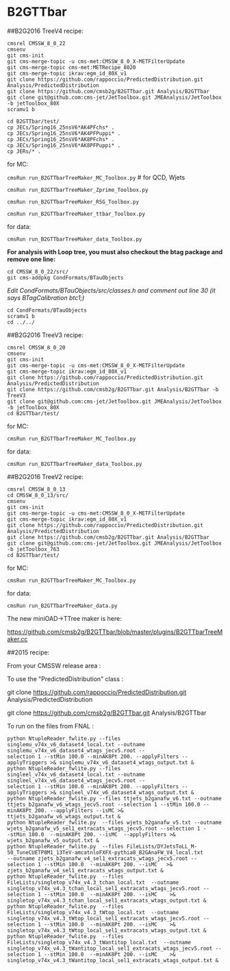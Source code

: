 # B2GTTbar


##B2G2016 TreeV4 recipe:
```
cmsrel CMSSW_8_0_22
cmsenv
git cms-init
git cms-merge-topic -u cms-met:CMSSW_8_0_X-METFilterUpdate
git cms-merge-topic cms-met:METRecipe_8020
git cms-merge-topic ikrav:egm_id_80X_v1
git clone https://github.com/rappoccio/PredictedDistribution.git Analysis/PredictedDistribution
git clone https://github.com/cmsb2g/B2GTTbar.git Analysis/B2GTTbar
git clone git@github.com:cms-jet/JetToolbox.git JMEAnalysis/JetToolbox -b jetToolbox_80X
scramv1 b

cd B2GTTbar/test/
cp JECs/Spring16_25nsV6*AK4PFchs* .
cp JECs/Spring16_25nsV6*AK4PFPuppi* .
cp JECs/Spring16_25nsV6*AK8PFchs* .
cp JECs/Spring16_25nsV6*AK8PFPuppi* .
cp JERs/* .
```
for MC:

`cmsRun run_B2GTTbarTreeMaker_MC_Toolbox.py`   # for QCD, Wjets

`cmsRun run_B2GTTbarTreeMaker_Zprime_Toolbox.py`

`cmsRun run_B2GTTbarTreeMaker_RSG_Toolbox.py`

`cmsRun run_B2GTTbarTreeMaker_ttbar_Toolbox.py`

for data:

`cmsRun run_B2GTTbarTreeMaker_data_Toolbox.py`


**For analysis with Loop tree, you must also checkout the btag package and remove one line:**

```
cd CMSSW_8_0_22/src/
git cms-addpkg CondFormats/BTauObjects
```
*Edit CondFormats/BTauObjects/src/classes.h  and comment out line 30 (it says BTagCalibration btc1;)* 
```
cd CondFormats/BTauObjects 
scramv1 b
cd ../../
```


##B2G2016 TreeV3 recipe:
```
cmsrel CMSSW_8_0_20
cmsenv
git cms-init
git cms-merge-topic -u cms-met:CMSSW_8_0_X-METFilterUpdate
git cms-merge-topic ikrav:egm_id_80X_v1
git clone https://github.com/rappoccio/PredictedDistribution.git Analysis/PredictedDistribution
git clone https://github.com/cmsb2g/B2GTTbar.git Analysis/B2GTTbar -b TreeV3
git clone git@github.com:cms-jet/JetToolbox.git JMEAnalysis/JetToolbox -b jetToolbox_80X
cd B2GTTbar/test/
```
for MC:

`cmsRun run_B2GTTbarTreeMaker_MC_Toolbox.py`

for data:

`cmsRun run_B2GTTbarTreeMaker_data_Toolbox.py`



##B2G2016 TreeV2 recipe:
```
cmsrel CMSSW_8_0_13
cd CMSSW_8_0_13/src/
cmsenv
git cms-init
git cms-merge-topic -u cms-met:CMSSW_8_0_X-METFilterUpdate
git cms-merge-topic ikrav:egm_id_80X_v1
git clone https://github.com/rappoccio/PredictedDistribution.git Analysis/PredictedDistribution
git clone https://github.com/cmsb2g/B2GTTbar.git Analysis/B2GTTbar
git clone git@github.com:cms-jet/JetToolbox.git JMEAnalysis/JetToolbox -b jetToolbox_763
cd B2GTTbar/test/
```
for MC: 

`cmsRun run_B2GTTbarTreeMaker_MC_Toolbox.py`

for data: 

`cmsRun run_B2GTTbarTreeMaker_data.py`

The new miniOAD->TTree maker is here:

https://github.com/cmsb2g/B2GTTbar/blob/master/plugins/B2GTTbarTreeMaker.cc


##2015 recipe:

From your CMSSW release area : 

To use the "PredictedDistribution" class : 

git clone https://github.com/rappoccio/PredictedDistribution.git Analysis/PredictedDistribution

git clone https://github.com/cmsb2g/B2GTTbar.git Analysis/B2GTTbar

To run on the files from FNAL :

```
python NtupleReader_fwlite.py --files singlemu_v74x_v6_dataset4_local.txt --outname singlemu_v74x_v6_dataset4_wtags_jecv5.root --
selection 1 --stMin 100.0 --minAK8Pt 200. --applyFilters --applyTriggers >& singlemu_v74x_v6_dataset4_wtags_output.txt &
python NtupleReader_fwlite.py --files singleel_v74x_v6_dataset4_local.txt --outname singleel_v74x_v6_dataset4_wtags_jecv5.root --
selection 1 --stMin 100.0 --minAK8Pt 200. --applyFilters --applyTriggers >& singleel_v74x_v6_dataset4_wtags_output.txt &
python NtupleReader_fwlite.py --files ttjets_b2ganafw_v6.txt --outname ttjets_b2ganafw_v6_wtags_jecv5.root --selection 1 --stMin 100.0 --
minAK8Pt 200. --applyFilters --isMC >& ttjets_b2ganafw_v6_wtags_output.txt &
python NtupleReader_fwlite.py  --files wjets_b2ganafw_v5.txt --outname wjets_b2ganafw_v5_sel1_extracats_wtags_jecv5.root --selection 1 -
-stMin 100.0  --minAK8Pt 200. --isMC  --applyFilters >& wjets_b2ganafw_v5_output.txt &
python NtupleReader_fwlite.py  --files FileLists/DYJetsToLL_M-50_TuneCUETP8M1_13TeV-amcatnloFXFX-pythia8_B2GAnaFW_V4_local.txt  
--outname zjets_b2ganafw_v4_sel1_extracats_wtags_jecv5.root --selection 1 --stMin 100.0  --minAK8Pt 200. --isMC   >& 
zjets_b2ganafw_v4_sel1_extracats_wtags_output.txt &
python NtupleReader_fwlite.py  --files FileLists/singletop_v74x_v4.3_tchan_local.txt  --outname 
singletop_v74x_v4.3_tchan_local_sel1_extracats_wtags_jecv5.root --selection 1 --stMin 100.0  --minAK8Pt 200. --isMC    >& 
singletop_v74x_v4.3_tchan_local_sel1_extracats_wtags_output.txt &
python NtupleReader_fwlite.py  --files FileLists/singletop_v74x_v4.3_tWtop_local.txt  --outname 
singletop_v74x_v4.3_tWtop_local_sel1_extracats_wtags_jecv5.root --selection 1 --stMin 100.0  --minAK8Pt 200. --isMC    >& 
singletop_v74x_v4.3_tWtop_local_sel1_extracats_wtags_output.txt &
python NtupleReader_fwlite.py  --files FileLists/singletop_v74x_v4.3_tWantitop_local.txt  --outname 
singletop_v74x_v4.3_tWantitop_local_sel1_extracats_wtags_jecv5.root --selection 1 --stMin 100.0  --minAK8Pt 200. --isMC    >& 
singletop_v74x_v4.3_tWantitop_local_sel1_extracats_wtags_output.txt &
```
